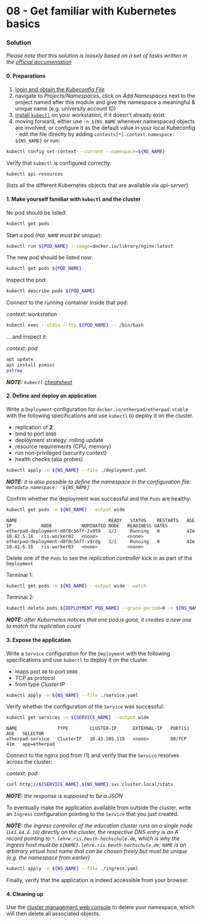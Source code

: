 08 - Get familiar with Kubernetes basics
========================================


### Solution

*Please note that this solution is loosely based on a set of tasks written in 
the [official documentation](https://kubernetes.io/docs/tasks/)*


#### 0. Preparations

1. [login and obtain the *Kubeconfig File*](https://github.com/lucendio/lecture-devops-infos/blob/main/faq.md#11-how-to-obtain-the-kubeconfig-kubeconfig-file-necessary-to-access-the-universitys-kubernetes-cluster)
2. navigate to *Projects/Namespaces*, click on *Add Namespaces* next to the project named after this module
   and give the namespace a meaningful & unique name (e.g. university account ID)
3. [install `kubectl`](https://kubernetes.io/docs/tasks/tools/#kubectl) on your workstation, if it doesn't
   already exist
4. moving forward, either use `-n ${NS_NAME` whenever namespaced objects are involved, or configure it as the
   default value in your local Kubeconfig - edit the file directly by adding `contexts[*].context.namespace: ${NS_NAME}`
   or run:

```bash
kubectl config set-context --current --namespace=${NS_NAME}
```

Verify that `kubectl` is configured correctly:

```bash
kubectl api-resources
```

(lists all the different Kubernetes objects that are available via *api-server*)


#### 1. Make yourself familiar with `kubectl` and the cluster

No pod should be listed:

```bash
kubectl get pods
```

Start a pod (*`POD_NAME` must be unique*):

```bash
kubectl run ${POD_NAME} --image=docker.io/library/nginx:latest
```

The new pod should be listed now:

```bash
kubectl get pods ${POD_NAME}
```

Inspect the pod:

```bash
kubectl describe pods ${POD_NAME}
```

Connect to the running container inside that pod:

*context: workstation*
```bash
kubectl exec --stdin --tty ${POD_NAME} -- /bin/bash
```

... and inspect it:

*context: pod*
```bash
apt update
apt install psmisc
pstree
```

*__NOTE:__ `kubectl` [cheatsheet](https://kubernetes.io/docs/reference/kubectl/cheatsheet/)*


#### 2. Define and deploy an application

Write a `Deployment` configuration for `docker.io/etherpad/etherpad:stable` with the 
following specifications and use `kubectl` to deploy it on the cluster.

* replication of __2__
* bind to port `8080`
* deployment strategy: rolling update
* resource requirements (CPU, memory)
* run non-privileged (security context)
* health checks (aka probes)

```bash
kubectl apply -n ${NS_NAME} --file ./deployment.yaml
```

*__NOTE:__ it is also possible to define the namespace in the configuration file: `metadata.namespace: '${NS_NAME}'`* 

Confirm whether the deployment was successful and the `Pods` are healthy:

```bash
kubectl get pods -n ${NS_NAME} --output wide
```
```
NAME                                  READY   STATUS    RESTARTS   AGE   IP           NODE           NOMINATED NODE   READINESS GATES
etherpad-deployment-d8f8c56ff-2v959   1/1     Running   0          42m   10.42.5.16   ris-worker02   <none>           <none>
etherpad-deployment-d8f8c56ff-v9rdg   1/1     Running   0          42m   10.42.6.16   ris-worker03   <none>           <none>
```

Delete one of the `Pods` to see the *replication controller* kick in as part of the `Deployment`

Terminal 1:
```bash
kubectl get pods -n ${NS_NAME} --output wide --watch
```
Terminal 2:
```bash
kubectl delete pods ${DEPLOYMENT_POD_NAME} --grace-period=0 -n ${NS_NAME}
```

*__NOTE:__ after Kubernetes notices that one pod is gone, it creates a new one to match the 
replication count*


#### 3. Expose the application

Write a `Service` configuration for the `Deployment` with the following specifications and
use `kubectl` to deploy it on the cluster.

* maps port `80` to port `8080`
* TCP as protocol
* from type *Cluster IP*

```bash
kubectl apply -n ${NS_NAME} --file ./service.yaml
```

Verify whether the configuration of the `Service` was successful:
 
```bash
kubectl get services -n ${SERVICE_NAME} --output wide
```
```
NAME               TYPE        CLUSTER-IP      EXTERNAL-IP   PORT(S)   AGE   SELECTOR
etherpad-service   ClusterIP   10.43.205.119   <none>        80/TCP    41m   app=etherpad
```

Connect to the nginx pod from (1) and verify that the `Service` resolves across the cluster:

*context: pod*
```bash
curl http://${SERVICE_NAME}.${NS_NAME}.svc.cluster.local/stats
```
*__NOTE:__ the response is supposed to be a JSON*

To eventually make the application available from outside the cluster, write an `Ingress` configuration 
pointing to the `Service` that you just created.

*__NOTE:__ the ingress controller of the education cluster runs on a single node (`141.64.6.10`)
directly on the cluster, the respective DNS entry is an A record pointing to `*.lehre.ris.beuth-hochschule.de`, 
which is why the ingress host must be `${NAME}.lehre.ris.beuth-hochschule.de`; `NAME` is an arbitrary
virtual host name that can be chosen freely but must be unique (e.g. the namespace from earlier)*

```bash
kubectl apply -n ${NS_NAME} --file ./ingress.yaml
```

Finally, verify that the application is indeed accessible from your browser.


#### 4. Cleaning up

Use the [cluster management web console](https://rancher.ris.beuth-hochschule.de) to delete your namespace,
which will then delete all associated objects.
